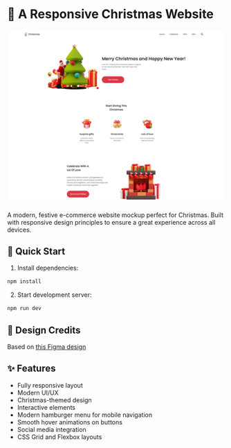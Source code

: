# 🎄 A Responsive Christmas Website

![website showcase](image.webp)

A modern, festive e-commerce website mockup perfect for Christmas. Built with responsive design principles to ensure a great experience across all devices.

## 🚀 Quick Start

1. Install dependencies:

```bash
npm install
```

2. Start development server:

```bash
npm run dev
```

## 🎨 Design Credits

Based on [this Figma design](https://www.figma.com/community/file/1260466205962818266)

## ✨ Features

- Fully responsive layout
- Modern UI/UX
- Christmas-themed design
- Interactive elements
- Modern hamburger menu for mobile navigation
- Smooth hover animations on buttons
- Social media integration
- CSS Grid and Flexbox layouts
